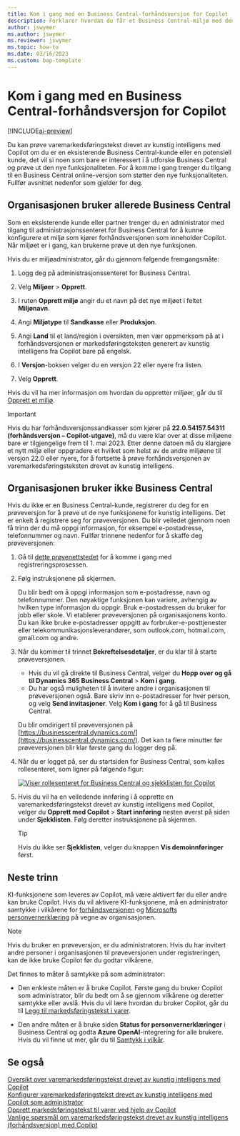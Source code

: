 ```yaml
---
title: Kom i gang med en Business Central-forhåndsversjon for Copilot
description: Forklarer hvordan du får et Business Central-miljø med den nye KI-funksjonen for generering av tekstforslag for vare-/produktbeskrivelser.
author: jswymer
ms.author: jswymer
ms.reviewer: jswymer
ms.topic: how-to
ms.date: 03/16/2023
ms.custom: bap-template
---
```


# <a name="get-started-with-a-business-central-preview-version-for-copilot"></a><a name="get-started-with-a-business-central-preview-version-for-copilot"></a>Kom i gang med en Business Central-forhåndsversjon for Copilot

[!INCLUDE[ai-preview](includes/ai-preview.md)]

Du kan prøve varemarkedsføringstekst drevet av kunstig intelligens med Copilot om du er en eksisterende Business Central-kunde eller en potensiell kunde, det vil si noen som bare er interessert i å utforske Business Central og prøve ut den nye funksjonaliteten. For å komme i gang trenger du tilgang til en Business Central online-versjon som støtter den nye funksjonaliteten. Fullfør avsnittet nedenfor som gjelder for deg.

## <a name="your-organization-already-uses-business-central"></a><a name="your-organization-already-uses-business-central"></a>Organisasjonen bruker allerede Business Central

Som en eksisterende kunde eller partner trenger du en administrator med tilgang til administrasjonssenteret for Business Central for å kunne konfigurere et miljø som kjører forhåndsversjonen som inneholder Copilot. Når miljøet er i gang, kan brukerne prøve ut den nye funksjonen.

Hvis du er miljøadministrator, går du gjennom følgende fremgangsmåte:

1. Logg deg på administrasjonssenteret for Business Central.
2. Velg **Miljøer** > **Opprett**.
3. I ruten **Opprett miljø** angir du et navn på det nye miljøet i feltet **Miljønavn**.
4. Angi **Miljøtype** til **Sandkasse** eller **Produksjon**.
5. Angi **Land** til et land/region i oversikten, men vær oppmerksom på at i forhåndsversjonen er markedsføringsteksten generert av kunstig intelligens fra Copilot bare på engelsk.
6. I **Versjon**-boksen velger du en versjon 22 eller nyere fra listen.

   <!--
   > [!IMPORTANT]
   > You must use **22.0.54157.54311 (Preview - Copilot edition)** to experience Copilot.
   -->
7. Velg **Opprett**.  

Hvis du vil ha mer informasjon om hvordan du oppretter miljøer, går du til [Opprett et miljø](/dynamics365/business-central/dev-itpro/administration/tenant-admin-center-environments#create-a-new-environment).

> [!IMPORTANT]
> Hvis du har forhåndsversjonssandkasser som kjører på **22.0.54157.54311 (forhåndsversjon – Copilot-utgave)**, må du være klar over at disse miljøene bare er tilgjengelige frem til 1. mai 2023. Etter denne datoen må du klargjøre et nytt miljø eller oppgradere et hvilket som helst av de andre miljøene til versjon 22.0 eller nyere, for å fortsette å prøve forhåndsversjonen av varemarkedsføringsteksten drevet av kunstig intelligens.

## <a name="your-organization-doesnt-use-business-central"></a><a name="your-organization-doesnt-use-business-central"></a>Organisasjonen bruker ikke Business Central

Hvis du ikke er en Business Central-kunde, registrerer du deg for en prøveversjon for å prøve ut de nye funksjonene for kunstig intelligens. Det er enkelt å registrere seg for prøveversjonen. Du blir veiledet gjennom noen få trinn der du må oppgi informasjon, for eksempel e-postadresse, telefonnummer og navn. Fullfør trinnene nedenfor for å skaffe deg prøveversjonen:

1. Gå til [dette prøvenettstedet](https://go.microsoft.com/fwlink/?linkid=2227167) for å komme i gang med registreringsprosessen.
2. Følg instruksjonene på skjermen.

   Du blir bedt om å oppgi informasjon som e-postadresse, navn og telefonnummer. Den nøyaktige funksjonen kan variere, avhengig av hvilken type informasjon du oppgir. <!--But here are a couple important points to be aware of as you run through the sign-up process:--> Bruk e-postadressen du bruker for jobb eller skole. Vi etablerer prøveversjonen på organisasjonens konto. Du kan ikke bruke e-postadresser oppgitt av forbruker-e-posttjenester eller telekommunikasjonsleverandører, som outlook.com, hotmail.com, gmail.com og andre.
   
   <!-- When you get to the option for **Country or region** be sure to set this **United States**.

      > [!IMPORTANT]
      > You must set **Country or region** to **United States**; otherwise the AI-powered item marketing text with Copilot won't be available in Business Central.  -->
3. Når du kommer til trinnet **Bekreftelsesdetaljer**, er du klar til å starte prøveversjonen.

   - Hvis du vil gå direkte til Business Central, velger du **Hopp over og gå til Dynamics 365 Business Central** > **Kom i gang**.
   - Du har også muligheten til å invitere andre i organisasjonen til prøveversjonen også. Bare skriv inn e-postadresser for hver person, og velg **Send invitasjoner**. Velg **Kom i gang** for å gå til Business Central.  

   Du blir omdirigert til prøveversjonen på [https://businesscentral.dynamics.com/](https://businesscentral.dynamics.com/). Det kan ta flere minutter før prøveversjonen blir klar første gang du logger deg på.

<!--
1. On the **Let's get you started** step, enter your work or school email address, then select **Next**.

   Use your work or school email address. We'll establish your trial on your organization's account. You can't use email addresses provided by consumer email services or telecommunication providers, such as outlook.com, hotmail.com, gmail.com, and others.
3. When asked what kind of email you have, select **I got it from my organization** > **Next**.
4. On the **Create your account** step, you provide information that will help use set up a trial version of Business Central that you can sign in to.

   1. Provide a telephone number that we can use to send you a verification code. Enter a country code and number that isn't VoIP or toll free.
   2. Choose how you want us to send the verification code:
      - Select **Text me** to get the verification code in a text message.
      - Select **Call me** to get the code in a voice message.
   3. Select **Send verification code**. 
   4. When you get the code, type it in the **Enter your verification code** box, then select **Verify**.

      Once you're verified, we'll send you an email with another verification code that you'll use in the next step to complete creating your account.
   5. Fill in your first and last name.
   6. Set **Country or region** to **United States**.

      > [!IMPORTANT]
      > You must set **Country or region** to **United States**; otherwise the AI-powered item marketing text with Copilot won't be available in Business Central.  

   7. Enter a valid phone umber in the **Business telephone number** box.
   8. In the **Create password** and **Confirm password** boxes, enter a password that you want to use to sign in to Business Central. The password must at least eight characters and include at least one number, an uppercase letter, and a lower case letter.
   9. In the **Verification code** box, enter the verification code we sent you in an email, then select **Next**.
   10. When you get a prompt that your account is successfully created, select **Sign in**.
-->

4. Når du er logget på, ser du startsiden for Business Central, som kalles rollesenteret, som ligner på følgende figur:

   [![Viser rollesenteret for Business Central og sjekklisten for Copilot](media/copilot-checklist.png)](media/copilot-checklist.png#lightbox)

5. Hvis du vil ha en veiledende innføring i å opprette en varemarkedsføringstekst drevet av kunstig intelligens med Copilot, velger du **Opprett med Copilot** > **Start innføring** nesten øverst på siden under **Sjekklisten**. Følg deretter instruksjonene på skjermen.

   > [!TIP]
   > Hvis du ikke ser **Sjekklisten**, velger du knappen **Vis demoinnføringer** først.

## <a name="next-steps"></a><a name="next-steps"></a>Neste trinn

KI-funksjonene som leveres av Copilot, må være aktivert før du eller andre kan bruke Copilot. Hvis du vil aktivere KI-funksjonene, må en administrator samtykke i vilkårene for [forhåndsversjonen](https://dynamics.microsoft.com/legaldocs/supp-dynamics365-preview/) og [Microsofts personvernerklæring](https://go.microsoft.com/fwlink/?LinkId=521839) på vegne av organisasjonen.

> [!NOTE]
> Hvis du bruker en prøveversjon, er du administratoren. Hvis du har invitert andre personer i organisasjonen til prøveversjonen under registreringen, kan de ikke bruke Copilot før du godtar vilkårene.

Det finnes to måter å samtykke på som administrator:

- Den enkleste måten er å bruke Copilot. Første gang du bruker Copilot som administrator, blir du bedt om å se gjennom vilkårene og deretter samtykke eller avslå. Hvis du vil lære hvordan du bruker Copilot, går du til [Legg til markedsføringstekst i varer](item-marketing-text.md).  

- Den andre måten er å bruke siden **Status for personvernerklæringer** i Business Central og godta **Azure OpenAI**-integrering for alle brukere. Hvis du vil finne ut mer, går du til [Samtykk i vilkår](enable-ai.md#consent-to-or-reject-preview-and-privacy-terms-and-conditions-for-all-users).

## <a name="see-also"></a><a name="see-also"></a>Se også

[Oversikt over varemarkedsføringstekst drevet av kunstig intelligens med Copilot](ai-overview.md)  
[Konfigurer varemarkedsføringstekst drevet av kunstig intelligens med Copilot som administrator](enable-ai.md)  
[Opprett markedsføringstekst til varer ved hjelp av Copilot](item-marketing-text.md)  
[Vanlige spørsmål om varemarkedsføringstekst drevet av kunstig intelligens (forhåndsversjon) med Copilot](ai-faq.md)  
